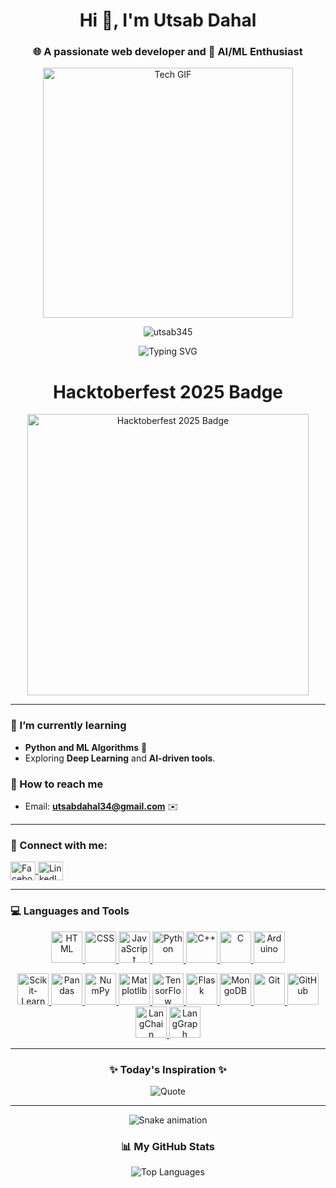 <h1 align="center">Hi 👋, I'm Utsab Dahal</h1>
<h3 align="center">🌐 A passionate web developer and 🤖 AI/ML Enthusiast</h3>

<p align="center">
  <img src="https://i.imgur.com/DOoR77s.gif" width="400" alt="Tech GIF">
</p>

<p align="center">
  <img src="https://komarev.com/ghpvc/?username=utsab345&label=Profile%20views&color=0e75b6&style=flat" alt="utsab345" />
</p>

<p align="center">
  <img src="https://readme-typing-svg.herokuapp.com?font=Fira+Code&size=22&pause=1000&color=00CFFD&width=435&lines=Welcome+to+Utsab's+GitHub+Profile!;Web+Developer+%7C+AI%2FML+Enthusiast;Exploring+the+World+of+Tech+🚀" alt="Typing SVG" />
</p>
 <h1 align="center"> Hacktoberfest 2025 Badge </h1>
<p align="center">
  <img src="https://assets.holopin.io/hf2025levels/lvl5-human.webp" alt="Hacktoberfest 2025 Badge" width="450" />
</p>

---

### 🌱 I’m currently learning  
- **Python and ML Algorithms** 📘  
- Exploring **Deep Learning** and **AI-driven tools**.

### 📧 How to reach me  
- Email: **utsabdahal34@gmail.com** ✉️

---

<h3 align="left">🌟 Connect with me:</h3>
<p align="left">
  <a href="https://fb.com/dahalkancho.94" target="blank">
    <img align="center" src="https://raw.githubusercontent.com/rahuldkjain/github-profile-readme-generator/master/src/images/icons/Social/facebook.svg" alt="Facebook" height="30" width="40" />
  </a>
  <a href="https://www.linkedin.com/in/utsab-dahal-46b345207/" target="blank">
    <img align="center" src="https://raw.githubusercontent.com/rahuldkjain/github-profile-readme-generator/master/src/images/icons/Social/linked-in-alt.svg" alt="LinkedIn" height="30" width="40" />
  </a>
</p>

---
### 💻 **Languages and Tools**

<p align="center">
  <!-- First Row -->
  <a href="https://www.w3.org/html/" target="_blank">
    <img src="https://skillicons.dev/icons?i=html" alt="HTML" width="50" height="50"/>
  </a>
  <a href="https://www.w3schools.com/css/" target="_blank">
    <img src="https://skillicons.dev/icons?i=css" alt="CSS" width="50" height="50"/>
  </a>
  <a href="https://developer.mozilla.org/en-US/docs/Web/JavaScript" target="_blank">
    <img src="https://skillicons.dev/icons?i=js" alt="JavaScript" width="50" height="50"/>
  </a>
  <a href="https://www.python.org/" target="_blank">
    <img src="https://skillicons.dev/icons?i=python" alt="Python" width="50" height="50"/>
  </a>
  <a href="https://www.cplusplus.com/" target="_blank">
    <img src="https://skillicons.dev/icons?i=cpp" alt="C++" width="50" height="50"/>
  </a>
  <a href="https://www.learn-c.org/" target="_blank">
    <img src="https://skillicons.dev/icons?i=c" alt="C" width="50" height="50"/>
  </a>
  <a href="https://www.arduino.cc/" target="_blank">
    <img src="https://skillicons.dev/icons?i=arduino" alt="Arduino" width="50" height="50"/>
  </a>
</p>

<p align="center">
  <!-- Second Row -->
  <a href="https://scikit-learn.org/" target="_blank">
    <img src="https://upload.wikimedia.org/wikipedia/commons/0/05/Scikit_learn_logo_small.svg" alt="Scikit-Learn" width="50" height="50"/>
  </a>
  <a href="https://pandas.pydata.org/" target="_blank">
    <img src="https://simpleicons.org/icons/pandas.svg" alt="Pandas" width="50" height="50"/>
  </a>
  <a href="https://numpy.org/" target="_blank">
    <img src="https://simpleicons.org/icons/numpy.svg" alt="NumPy" width="50" height="50"/>
  </a>
  <a href="https://matplotlib.org/" target="_blank">
    <img src="https://upload.wikimedia.org/wikipedia/commons/8/84/Matplotlib_icon.svg" alt="Matplotlib" width="50" height="50"/>
  </a>
  <a href="https://www.tensorflow.org/" target="_blank">
    <img src="https://skillicons.dev/icons?i=tensorflow" alt="TensorFlow" width="50" height="50"/>
  </a>
  <a href="https://flask.palletsprojects.com/" target="_blank">
    <img src="https://skillicons.dev/icons?i=flask" alt="Flask" width="50" height="50"/>
  </a>
  <a href="https://www.mongodb.com/" target="_blank">
    <img src="https://skillicons.dev/icons?i=mongodb" alt="MongoDB" width="50" height="50"/>
  </a>
  <a href="https://git-scm.com/" target="_blank">
    <img src="https://skillicons.dev/icons?i=git" alt="Git" width="50" height="50"/>
  </a>
  <a href="https://github.com/" target="_blank">
    <img src="https://skillicons.dev/icons?i=github" alt="GitHub" width="50" height="50"/>
  </a>
  <a href="https://www.langchain.com/" target="_blank">
    <img src="https://skillicons.dev/icons?i=langchain" alt="LangChain" width="50" height="50"/>
  </a>
  <a href="https://www.langgraph.com/" target="_blank">
    <img src="https://skillicons.dev/icons?i=graph" alt="LangGraph" width="50" height="50"/>
  </a>
</p>

---

<h3 align="center">✨ Today's Inspiration ✨</h3>
<p align="center">
  <img src="https://quotes-github-readme.vercel.app/api?type=horizontal&theme=tokyonight" alt="Quote">
</p>

---
<!-- Snake Game Repo View -->

<div align="center">
  <img src="https://profile-readme-generator.com/assets/snake.svg" alt="Snake animation" />
</div>
<h3 align="center">📊 My GitHub Stats</h3>
<!-- <p align="center">
  <img src="https://github-readme-activity-graph.vercel.app/graph?username=utsab345&theme=react-dark&bg_color=20232a&hide_border=true" alt="Activity Graph" />
</p> -->

<p align="center">
  <img src="https://github-readme-stats.vercel.app/api/top-langs?username=utsab345&show_icons=true&locale=en&layout=compact&theme=dark" alt="Top Languages" />
</p>
